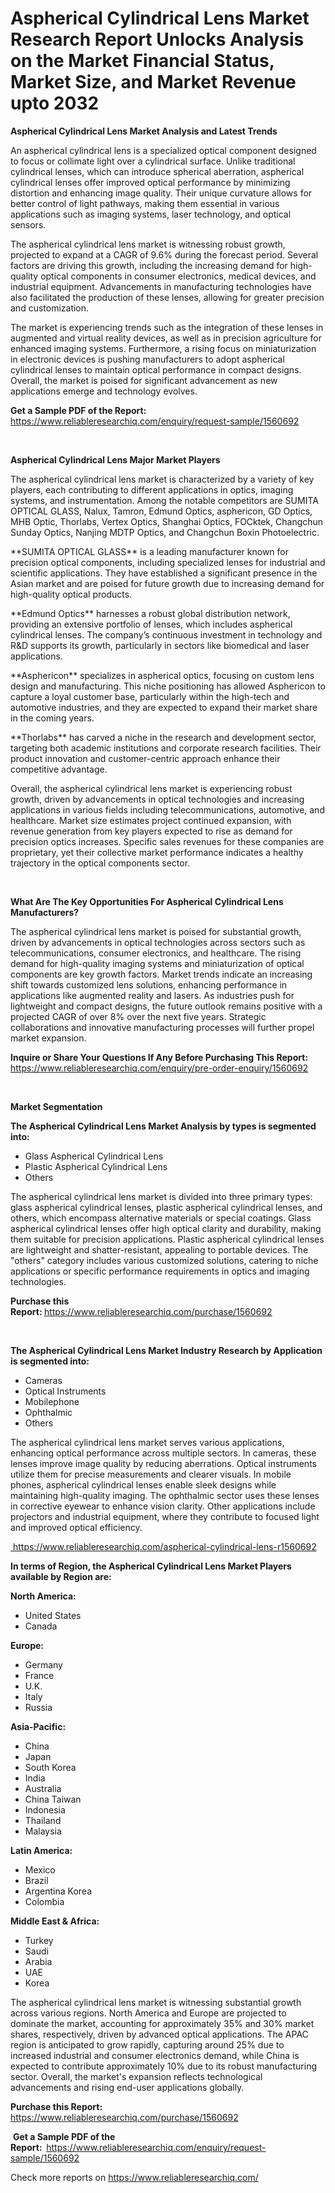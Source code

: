 <p><h1>Aspherical Cylindrical Lens Market Research Report Unlocks Analysis on the Market Financial Status, Market Size, and Market Revenue upto 2032</h1></p><p><strong>Aspherical Cylindrical Lens Market Analysis and Latest Trends</strong></p>
<p><p>An aspherical cylindrical lens is a specialized optical component designed to focus or collimate light over a cylindrical surface. Unlike traditional cylindrical lenses, which can introduce spherical aberration, aspherical cylindrical lenses offer improved optical performance by minimizing distortion and enhancing image quality. Their unique curvature allows for better control of light pathways, making them essential in various applications such as imaging systems, laser technology, and optical sensors.</p><p>The aspherical cylindrical lens market is witnessing robust growth, projected to expand at a CAGR of 9.6% during the forecast period. Several factors are driving this growth, including the increasing demand for high-quality optical components in consumer electronics, medical devices, and industrial equipment. Advancements in manufacturing technologies have also facilitated the production of these lenses, allowing for greater precision and customization.</p><p>The market is experiencing trends such as the integration of these lenses in augmented and virtual reality devices, as well as in precision agriculture for enhanced imaging systems. Furthermore, a rising focus on miniaturization in electronic devices is pushing manufacturers to adopt aspherical cylindrical lenses to maintain optical performance in compact designs. Overall, the market is poised for significant advancement as new applications emerge and technology evolves.</p></p>
<p><strong>Get a Sample PDF of the Report:&nbsp;</strong> <a href="https://www.reliableresearchiq.com/enquiry/request-sample/1560692?utm_campaign=2244&utm_medium=2&utm_source=Github&utm_content=ia&utm_term=01022025&utm_id=aspherical-cylindrical-lens">https://www.reliableresearchiq.com/enquiry/request-sample/1560692</a></p>
<p>&nbsp;</p>
<p><strong>Aspherical Cylindrical Lens Major Market Players</strong></p>
<p><p>The aspherical cylindrical lens market is characterized by a variety of key players, each contributing to different applications in optics, imaging systems, and instrumentation. Among the notable competitors are SUMITA OPTICAL GLASS, Nalux, Tamron, Edmund Optics, asphericon, GD Optics, MHB Optic, Thorlabs, Vertex Optics, Shanghai Optics, FOCktek, Changchun Sunday Optics, Nanjing MDTP Optics, and Changchun Boxin Photoelectric. </p><p>**SUMITA OPTICAL GLASS** is a leading manufacturer known for precision optical components, including specialized lenses for industrial and scientific applications. They have established a significant presence in the Asian market and are poised for future growth due to increasing demand for high-quality optical products.</p><p>**Edmund Optics** harnesses a robust global distribution network, providing an extensive portfolio of lenses, which includes aspherical cylindrical lenses. The company’s continuous investment in technology and R&D supports its growth, particularly in sectors like biomedical and laser applications.</p><p>**Asphericon** specializes in aspherical optics, focusing on custom lens design and manufacturing. This niche positioning has allowed Asphericon to capture a loyal customer base, particularly within the high-tech and automotive industries, and they are expected to expand their market share in the coming years.</p><p>**Thorlabs** has carved a niche in the research and development sector, targeting both academic institutions and corporate research facilities. Their product innovation and customer-centric approach enhance their competitive advantage.</p><p>Overall, the aspherical cylindrical lens market is experiencing robust growth, driven by advancements in optical technologies and increasing applications in various fields including telecommunications, automotive, and healthcare. Market size estimates project continued expansion, with revenue generation from key players expected to rise as demand for precision optics increases. Specific sales revenues for these companies are proprietary, yet their collective market performance indicates a healthy trajectory in the optical components sector.</p></p>
<p>&nbsp;</p>
<p><strong>What Are The Key Opportunities For Aspherical Cylindrical Lens Manufacturers?</strong></p>
<p><p>The aspherical cylindrical lens market is poised for substantial growth, driven by advancements in optical technologies across sectors such as telecommunications, consumer electronics, and healthcare. The rising demand for high-quality imaging systems and miniaturization of optical components are key growth factors. Market trends indicate an increasing shift towards customized lens solutions, enhancing performance in applications like augmented reality and lasers. As industries push for lightweight and compact designs, the future outlook remains positive with a projected CAGR of over 8% over the next five years. Strategic collaborations and innovative manufacturing processes will further propel market expansion.</p></p>
<p><strong>Inquire or Share Your Questions If Any Before Purchasing This Report:</strong> <a href="https://www.reliableresearchiq.com/enquiry/pre-order-enquiry/1560692?utm_campaign=2244&utm_medium=2&utm_source=Github&utm_content=ia&utm_term=01022025&utm_id=aspherical-cylindrical-lens">https://www.reliableresearchiq.com/enquiry/pre-order-enquiry/1560692</a></p>
<p>&nbsp;</p>
<p><strong>Market Segmentation</strong></p>
<p><strong>The Aspherical Cylindrical Lens Market Analysis by types is segmented into:</strong></p>
<p><ul><li>Glass Aspherical Cylindrical Lens</li><li>Plastic Aspherical Cylindrical Lens</li><li>Others</li></ul></p>
<p><p>The aspherical cylindrical lens market is divided into three primary types: glass aspherical cylindrical lenses, plastic aspherical cylindrical lenses, and others, which encompass alternative materials or special coatings. Glass aspherical cylindrical lenses offer high optical clarity and durability, making them suitable for precision applications. Plastic aspherical cylindrical lenses are lightweight and shatter-resistant, appealing to portable devices. The "others" category includes various customized solutions, catering to niche applications or specific performance requirements in optics and imaging technologies.</p></p>
<p><strong>Purchase this Report:&nbsp;</strong><a href="https://www.reliableresearchiq.com/purchase/1560692?utm_campaign=2244&utm_medium=2&utm_source=Github&utm_content=ia&utm_term=01022025&utm_id=aspherical-cylindrical-lens">https://www.reliableresearchiq.com/purchase/1560692</a></p>
<p>&nbsp;</p>
<p><strong>The Aspherical Cylindrical Lens Market Industry Research by Application is segmented into:</strong></p>
<p><ul><li>Cameras</li><li>Optical Instruments</li><li>Mobilephone</li><li>Ophthalmic</li><li>Others</li></ul></p>
<p><p>The aspherical cylindrical lens market serves various applications, enhancing optical performance across multiple sectors. In cameras, these lenses improve image quality by reducing aberrations. Optical instruments utilize them for precise measurements and clearer visuals. In mobile phones, aspherical cylindrical lenses enable sleek designs while maintaining high-quality imaging. The ophthalmic sector uses these lenses in corrective eyewear to enhance vision clarity. Other applications include projectors and industrial equipment, where they contribute to focused light and improved optical efficiency.</p></p>
<p><a href="https://www.reliableresearchiq.com/aspherical-cylindrical-lens-r1560692?utm_campaign=2244&utm_medium=2&utm_source=Github&utm_content=ia&utm_term=01022025&utm_id=aspherical-cylindrical-lens">&nbsp;https://www.reliableresearchiq.com/aspherical-cylindrical-lens-r1560692</a></p>
<p><strong>In terms of Region, the Aspherical Cylindrical Lens Market Players available by Region are:</strong></p>
<p>
    <p> <strong> North America: </strong>
        <ul>
            <li>United States</li>
            <li>Canada</li>
        </ul>
        </p> 
    <p> <strong> Europe: </strong>
        <ul>
            <li>Germany</li>
            <li>France</li>
            <li>U.K.</li>
            <li>Italy</li>
            <li>Russia</li>
        </ul>
        </p> 
    <p> <strong> Asia-Pacific: </strong>
        <ul>
            <li>China</li>
            <li>Japan</li>
            <li>South Korea</li>
            <li>India</li>
            <li>Australia</li>
            <li>China Taiwan</li>
            <li>Indonesia</li>
            <li>Thailand</li>
            <li>Malaysia</li>
        </ul>
        </p> 
    <p> <strong> Latin America: </strong>
        <ul>
            <li>Mexico</li>
            <li>Brazil</li>
            <li>Argentina Korea</li>
            <li>Colombia</li>
        </ul>
        </p> 
    <p> <strong> Middle East & Africa: </strong>
        <ul>
            <li>Turkey</li>
            <li>Saudi</li>
            <li>Arabia</li>
            <li>UAE</li>
            <li>Korea</li>
        </ul>
    </p>
    </p>
<p><p>The aspherical cylindrical lens market is witnessing substantial growth across various regions. North America and Europe are projected to dominate the market, accounting for approximately 35% and 30% market shares, respectively, driven by advanced optical applications. The APAC region is anticipated to grow rapidly, capturing around 25% due to increased industrial and consumer electronics demand, while China is expected to contribute approximately 10% due to its robust manufacturing sector. Overall, the market's expansion reflects technological advancements and rising end-user applications globally.</p></p>
<p><strong>Purchase this Report: </strong><a href="https://www.reliableresearchiq.com/purchase/1560692?utm_campaign=2244&utm_medium=2&utm_source=Github&utm_content=ia&utm_term=01022025&utm_id=aspherical-cylindrical-lens">https://www.reliableresearchiq.com/purchase/1560692</a></p>
<p>&nbsp;<strong>Get a Sample PDF of the Report:&nbsp;&nbsp;</strong><a href="https://www.reliableresearchiq.com/enquiry/request-sample/1560692?utm_campaign=2244&utm_medium=2&utm_source=Github&utm_content=ia&utm_term=01022025&utm_id=aspherical-cylindrical-lens">https://www.reliableresearchiq.com/enquiry/request-sample/1560692</a></p>
<p><strong></strong></p>
<p>Check more reports on <a href="https://www.reliableresearchiq.com/?utm_campaign=2244&utm_medium=2&utm_source=Github&utm_content=ia&utm_term=01022025&utm_id=aspherical-cylindrical-lens">https://www.reliableresearchiq.com/</a></p>